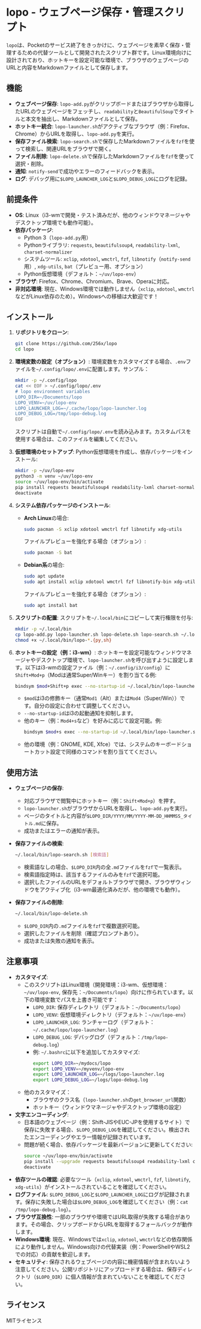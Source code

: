# lopo - ウェブページ保存・管理スクリプト

`lopo`は、Pocketのサービス終了をきっかけに、ウェブページを素早く保存・管理するための代替ツールとして開発されたスクリプト群です。Linux環境向けに設計されており、ホットキーを設定可能な環境で、ブラウザのウェブページのURLと内容をMarkdownファイルとして保存します。

## 機能
- **ウェブページ保存**: `lopo-add.py`がクリップボードまたはブラウザから取得したURLのウェブページをフェッチし、`readability`と`BeautifulSoup`でタイトルと本文を抽出し、Markdownファイルとして保存。
- **ホットキー統合**: `lopo-launcher.sh`がアクティブなブラウザ（例：Firefox、Chrome）からURLを取得し、`lopo-add.py`を実行。
- **保存ファイル検索**: `lopo-search.sh`で保存したMarkdownファイルを`fzf`を使って検索し、関連URLをブラウザで開く。
- **ファイル削除**: `lopo-delete.sh`で保存したMarkdownファイルを`fzf`を使って選択・削除。
- **通知**: `notify-send`で成功やエラーのフィードバックを表示。
- **ログ**: デバッグ用に`$LOPO_LAUNCHER_LOG`と`$LOPO_DEBUG_LOG`にログを記録。

## 前提条件
- **OS**: Linux（i3-wmで開発・テスト済みだが、他のウィンドウマネージャやデスクトップ環境でも動作可能）。
- **依存パッケージ**:
  - Python 3（`lopo-add.py`用）
  - Pythonライブラリ: `requests`, `beautifulsoup4`, `readability-lxml`, `charset-normalizer`
  - システムツール: `xclip`, `xdotool`, `wmctrl`, `fzf`, `libnotify`（`notify-send`用）, `xdg-utils`, `bat`（プレビュー用、オプション）
  - Python仮想環境（デフォルト：`~/uv/lopo-env`）
- **ブラウザ**: Firefox、Chrome、Chromium、Brave、Operaに対応。
- **非対応環境**: 現在、Windows環境では動作しません（`xclip`, `xdotool`, `wmctrl`などがLinux依存のため）。Windowsへの移植は大歓迎です！

## インストール
1. **リポジトリをクローン**:
   ```bash
   git clone https://github.com/256x/lopo
   cd lopo
   ```

2. **環境変数の設定（オプション）**:
   環境変数をカスタマイズする場合、`.env`ファイルを`~/.config/lopo/.env`に配置します。サンプル：
   ```bash
   mkdir -p ~/.config/lopo
   cat << EOF > ~/.config/lopo/.env
   # lopo environment variables
   LOPO_DIR=~/Documents/lopo
   LOPO_VENV=~/uv/lopo-env
   LOPO_LAUNCHER_LOG=~/.cache/lopo/lopo-launcher.log
   LOPO_DEBUG_LOG=/tmp/lopo-debug.log
   EOF
   ```
   スクリプトは自動で`~/.config/lopo/.env`を読み込みます。カスタムパスを使用する場合は、このファイルを編集してください。

3. **仮想環境のセットアップ**:
   Python仮想環境を作成し、依存パッケージをインストール:
   ```bash
   mkdir -p ~/uv/lopo-env
   python3 -m venv ~/uv/lopo-env
   source ~/uv/lopo-env/bin/activate
   pip install requests beautifulsoup4 readability-lxml charset-normalizer
   deactivate
   ```

4. **システム依存パッケージのインストール**:
   - **Arch Linux**の場合:
     ```bash
     sudo pacman -S xclip xdotool wmctrl fzf libnotify xdg-utils
     ```
     ファイルプレビューを強化する場合（オプション）:
     ```bash
     sudo pacman -S bat
     ```
   - **Debian系**の場合:
     ```bash
     sudo apt update
     sudo apt install xclip xdotool wmctrl fzf libnotify-bin xdg-utils
     ```
     ファイルプレビューを強化する場合（オプション）:
     ```bash
     sudo apt install bat
     ```

5. **スクリプトの配置**:
   スクリプトを`~/.local/bin`にコピーして実行権限を付与:
   ```bash
   mkdir -p ~/.local/bin
   cp lopo-add.py lopo-launcher.sh lopo-delete.sh lopo-search.sh ~/.local/bin/
   chmod +x ~/.local/bin/lopo-*.{py,sh}
   ```

6. **ホットキーの設定（例：i3-wm）**:
   ホットキーを設定可能なウィンドウマネージャやデスクトップ環境で、`lopo-launcher.sh`を呼び出すように設定します。以下はi3-wmの設定ファイル（例：`~/.config/i3/config`）に`Shift+Mod+p`（Modは通常Super/Winキー）を割り当てる例:
   ```bash
   bindsym $mod+Shift+p exec --no-startup-id ~/.local/bin/lopo-launcher.sh
   ```
   - `$mod`はi3の修飾キー（通常`Mod1`（Alt）または`Mod4`（Super/Win））です。自分の設定に合わせて調整してください。
   - `--no-startup-id`はi3の起動通知を抑制します。
   - 他のキー（例：`Mod4+s`など）を好みに応じて設定可能。例:
     ```bash
     bindsym $mod+s exec --no-startup-id ~/.local/bin/lopo-launcher.sh
     ```
   - 他の環境（例：GNOME, KDE, Xfce）では、システムのキーボードショートカット設定で同様のコマンドを割り当ててください。

## 使用方法
- **ウェブページの保存**:
  - 対応ブラウザで閲覧中にホットキー（例：`Shift+Mod+p`）を押す。
  - `lopo-launcher.sh`がブラウザからURLを取得し、`lopo-add.py`を実行。
  - ページのタイトルと内容が`$LOPO_DIR/YYYY/MM/YYYY-MM-DD_HHMMSS_タイトル.md`に保存。
  - 成功またはエラーの通知が表示。

- **保存ファイルの検索**:
  ```bash
  ~/.local/bin/lopo-search.sh [検索語]
  ```
  - 検索語なしの場合、`$LOPO_DIR`内の全`.md`ファイルを`fzf`で一覧表示。
  - 検索語指定時は、該当するファイルのみを`fzf`で選択可能。
  - 選択したファイルのURLをデフォルトブラウザで開き、ブラウザウィンドウをアクティブ化（i3-wm最適化済みだが、他の環境でも動作）。

- **保存ファイルの削除**:
  ```bash
  ~/.local/bin/lopo-delete.sh
  ```
  - `$LOPO_DIR`内の`.md`ファイルを`fzf`で複数選択可能。
  - 選択したファイルを削除（確認プロンプトあり）。
  - 成功または失敗の通知を表示。

## 注意事項
- **カスタマイズ**:
  - このスクリプトはLinux環境（開発環境：i3-wm、仮想環境：`~/uv/lopo-env`, 保存先：`~/Documents/lopo`）向けに作られています。以下の環境変数でパスを上書き可能です：
    - `LOPO_DIR`: 保存ディレクトリ（デフォルト：`~/Documents/lopo`）
    - `LOPO_VENV`: 仮想環境ディレクトリ（デフォルト：`~/uv/lopo-env`）
    - `LOPO_LAUNCHER_LOG`: ランチャーログ（デフォルト：`~/.cache/lopo/lopo-launcher.log`）
    - `LOPO_DEBUG_LOG`: デバッグログ（デフォルト：`/tmp/lopo-debug.log`）
    - 例: `~/.bashrc`に以下を追加してカスタマイズ:
      ```bash
      export LOPO_DIR=~/mydocs/lopo
      export LOPO_VENV=~/myvenv/lopo-env
      export LOPO_LAUNCHER_LOG=~/logs/lopo-launcher.log
      export LOPO_DEBUG_LOG=~/logs/lopo-debug.log
      ```
  - 他のカスタマイズ：
    - ブラウザのクラス名（`lopo-launcher.sh`の`get_browser_url`関数）
    - ホットキー（ウィンドウマネージャやデスクトップ環境の設定）
- **文字エンコーディング**:
  - 日本語のウェブページ（例：Shift-JISやEUC-JPを使用するサイト）で保存に失敗する場合、`$LOPO_DEBUG_LOG`を確認してください。検出されたエンコーディングやエラー情報が記録されています。
  - 問題が続く場合、依存パッケージを最新バージョンに更新してください:
    ```bash
    source ~/uv/lopo-env/bin/activate
    pip install --upgrade requests beautifulsoup4 readability-lxml charset-normalizer
    deactivate
    ```
- **依存ツールの確認**: 必要なツール（`xclip`, `xdotool`, `wmctrl`, `fzf`, `libnotify`, `xdg-utils`）がインストールされていることを確認してください。
- **ログファイル**: `$LOPO_DEBUG_LOG`と`$LOPO_LAUNCHER_LOG`にログが記録されます。保存に失敗した場合は`$LOPO_DEBUG_LOG`を確認してください（例：`cat /tmp/lopo-debug.log`）。
- **ブラウザ互換性**: 一部のブラウザや環境ではURL取得が失敗する場合があります。その場合、クリップボードからURLを取得するフォールバックが動作します。
- **Windows環境**: 現在、Windowsでは`xclip`, `xdotool`, `wmctrl`などの依存関係により動作しません。Windows向けの代替実装（例：PowerShellやWSL2での対応）の貢献を歓迎します。
- **セキュリティ**: 保存されるウェブページの内容に機密情報が含まれないよう注意してください。公開リポジトリにアップロードする場合は、保存ディレクトリ（`$LOPO_DIR`）に個人情報が含まれていないことを確認してください。

## ライセンス
MITライセンス
